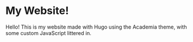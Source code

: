# My Website!

Hello! This is my website made with Hugo using the Academia theme, with some custom JavaScript littered in.